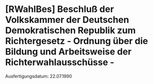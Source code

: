 # [RWahlBes] Beschluß der Volkskammer der Deutschen Demokratischen Republik zum Richtergesetz - Ordnung über die Bildung und Arbeitsweise der Richterwahlausschüsse -

Ausfertigungsdatum: 22.07.1990

 